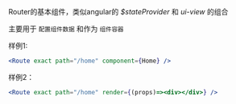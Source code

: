 Router的基本组件，类似angular的 *$stateProvider* 和 *ui-view* 的组合

主要用于 ```配置组件数据``` 和作为 ```组件容器```

样例1:
``` jsx
<Route exact path="/home" component={Home} />
```

样例2：
``` jsx
<Route exact path="/home" render={(props)=><div></div>} />
```

